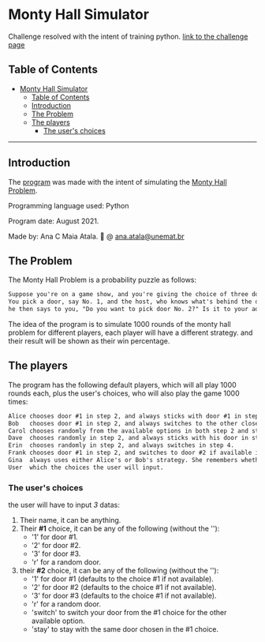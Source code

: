 # Monty Hall Simulator

Challenge resolved with the intent of training python.
[link to the challenge page](https://www.reddit.com/r/dailyprogrammer/comments/n94io8/20210510_challenge_389_easy_the_monty_hall_problem/)

## Table of Contents 

- [Monty Hall Simulator](#monty-hall-simulator)
  - [Table of Contents](#table-of-contents)
  - [Introduction](#introduction)
  - [The Problem](#the-problem)
  - [The players](#the-players)
    - [The user's choices](#the-users-choices)

***

## Introduction

The [program](monty_hall_simulator.py) was made with the intent of simulating the [Monty Hall Problem](https://en.wikipedia.org/wiki/Monty_Hall_problem).

Programming language used: Python

Program date: August 2021.

Made by: Ana C Maia Atala. :e-mail: @ ana.atala@unemat.br

## The Problem

The Monty Hall Problem is a probability puzzle as follows:

```txt
Suppose you're on a game show, and you're giving the choice of three doors: Behind one door is a car, behind the others, goats.
You pick a door, say No. 1, and the host, who knows what's behind the doors, opens another door, say No. 3, which has a goat,
he then says to you, "Do you want to pick door No. 2?" Is it to your advantage to switch your choice?
```

The idea of the program is to simulate 1000 rounds of the monty hall problem for different players, each player will have a different strategy. and their result will be shown as their win percentage.

## The players

The program has the following default players, which will all play 1000 rounds each, plus the user's choices, who will also play the game 1000 times:

```txt
Alice chooses door #1 in step 2, and always sticks with door #1 in step 4.
Bob   chooses door #1 in step 2, and always switches to the other closed door in step 4.
Carol chooses randomly from the available options in both step 2 and step 4.
Dave  chooses randomly in step 2, and always sticks with his door in step 4.
Erin  chooses randomly in step 2, and always switches in step 4.
Frank chooses door #1 in step 2, and switches to door #2 if available in step 4. If door #2 is not available because it was opened, then he stays with door #1.
Gina  always uses either Alice's or Bob's strategy. She remembers whether her previous strategy worked and changes it accordingly. On her first game, she uses Alice's strategy. Thereafter, if she won the previous game, then she sticks with the same strategy as the previous game. If she lost the previous game, then she switches (Alice to Bob or Bob to Alice).
User  which the choices the user will input.
```

### The user's choices

the user will have to input *3* datas:

1. Their name, it can be anything.
2. Their **#1** choice, it can be any of the following (without the ''):
    - '1' for door #1.
    - '2' for door #2.
    - '3' for door #3.
    - 'r' for a random door.
3. their **#2** choice, it can be any of the following (without the ''):
    - '1' for door #1 (defaults to the choice #1 if not available).
    - '2' for door #2 (defaults to the choice #1 if not available).
    - '3' for door #3 (defaults to the choice #1 if not available).
    - 'r' for a random door.
    - 'switch' to switch your door from the #1 choice for the other available option.
    - 'stay' to stay with the same door chosen in the #1 choice.
